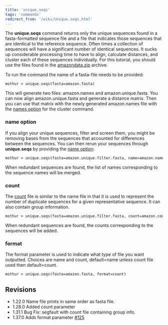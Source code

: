 ```yaml
---
title: 'unique.seqs'
tags: 'commands'
redirect_from: '/wiki/Unique.seqs.html'
---
```

The **unique.seqs** command returns only the
unique sequences found in a fasta-formatted sequence file and a file
that indicates those sequences that are identical to the reference
sequence. Often times a collection of sequences will have a significant
number of identical sequences. It sucks up considerable processing time
to have to align, calculate distances, and cluster each of these
sequences individually. For this tutorial, you should use the files
found in the [ amazondata.zip](https://mothur.s3.us-east-2.amazonaws.com/wiki/amazondata.zip) archive.

To run the command the name of a fasta-file needs to be provided:

    mothur > unique.seqs(fasta=amazon.fasta)

This will generate two files: amazon.names and amazon.unique.fasta. You
can now align amazon.unique.fasta and generate a distance matrix. Then
you can use that matrix with the newly generated amazon.names file with
the [ names option](read.dist#name) for the cluster command.

### name option

If you align your unique sequences, filter and screen them, you might be
removing bases from the sequences that accounted for differences between
the sequences. You can then rerun your sequences through **unique.seqs** by
providing the [ name option](Names_file):

    mothur > unique.seqs(fasta=amazon.unique.filter.fasta, name=amazon.names)

When redundant sequences are found, the list of names corresponding to
the sequence names will be merged.

### count

The [ count](Count_File) file is similar to the name file in
that it is used to represent the number of duplicate sequences for a
given representative sequence. It can also contain group information.

    mothur > unique.seqs(fasta=amazon.unique.filter.fasta, count=amazon.count_table)

When redundant sequences are found, the counts corresponding to the
sequences will be added.

### format

The format parameter is used to indicate what type of file you want
outputted. Choices are name and count, default=name unless count file
used then default=count.

    mothur > unique.seqs(fasta=amazon.fasta, format=count)

## Revisions

-   1.22.0 Name file prints in same order as fasta file.
-   1.28.0 Added count parameter
-   1.31.1 Bug Fix: segfault with count file containing group info.
-   1.37.0 Adds format parameter
    [\#125](https://github.com/mothur/mothur/issues/125)


